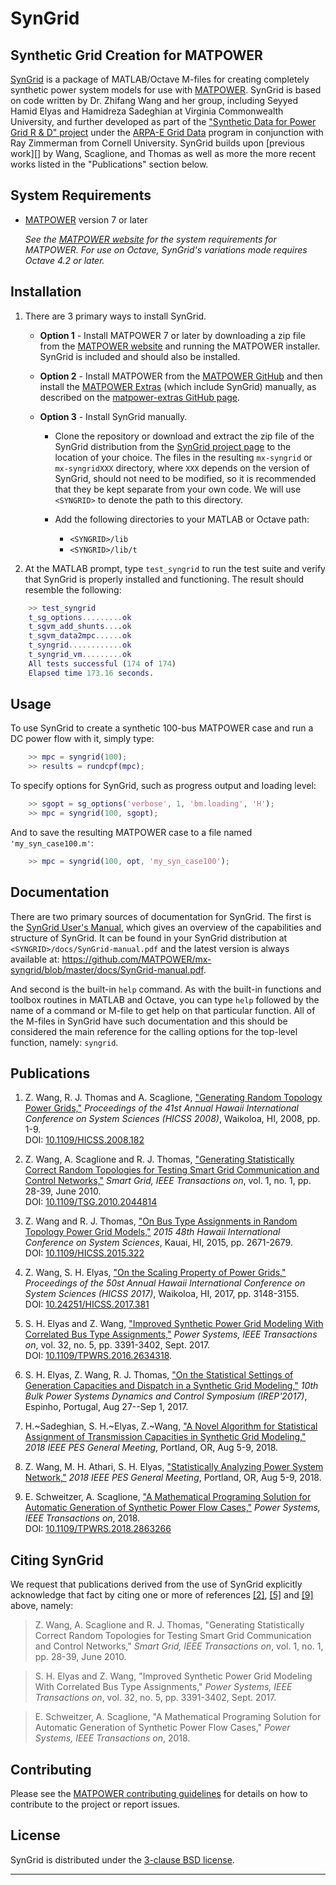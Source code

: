 SynGrid
=======

Synthetic Grid Creation for MATPOWER
------------------------------------

[SynGrid][1] is a package of MATLAB/Octave M-files for creating completely
synthetic power system models for use with [MATPOWER][2]. SynGrid is based on
code written by Dr. Zhifang Wang and her group, including Seyyed Hamid Elyas
and Hamidreza Sadeghian at Virginia Commonwealth University, and further
developed as part of the ["Synthetic Data for Power Grid R & D" project][3]
under the [ARPA-E Grid Data][3b] program in conjunction with Ray Zimmerman
from Cornell University. SynGrid builds upon [previous work][] by Wang,
Scaglione, and Thomas as well as more the more recent works listed in the
"Publications" section below.


System Requirements
-------------------

*   [MATPOWER][2] version 7 or later
    
    _See the [MATPOWER website][2] for the system requirements for
    MATPOWER. For use on Octave, SynGrid's variations mode requires
    Octave 4.2 or later._


Installation
------------

1.  There are 3 primary ways to install SynGrid.

    - **Option 1** - Install MATPOWER 7 or later by downloading a zip file
      from the [MATPOWER website][2] and running the MATPOWER installer.
      SynGrid is included and should also be installed.

    - **Option 2** - Install MATPOWER from the [MATPOWER GitHub][4] and then
       install the [MATPOWER Extras][5] (which include SynGrid) manually, as
       described on the [matpower-extras GitHub page][5].

    - **Option 3** - Install SynGrid manually.

        - Clone the repository or download and extract the zip file of
          the SynGrid distribution from the [SynGrid project page][1] to
          the location of your choice. The files in the resulting
          `mx-syngrid` or `mx-syngridXXX` directory, where `XXX` depends
          on the version of SynGrid, should not need to be modified, so it
          is recommended that they be kept separate from your own code.
          We will use `<SYNGRID>` to denote the path to this directory.

        - Add the following directories to your MATLAB or Octave path:
            *   `<SYNGRID>/lib`
            *   `<SYNGRID>/lib/t`

3.  At the MATLAB prompt, type `test_syngrid` to run the test suite and
    verify that SynGrid is properly installed and functioning. The result
    should resemble the following:

```matlab
    >> test_syngrid
    t_sg_options.........ok
    t_sgvm_add_shunts....ok
    t_sgvm_data2mpc......ok
    t_syngrid............ok
    t_syngrid_vm.........ok
    All tests successful (174 of 174)
    Elapsed time 173.16 seconds.
```


Usage
-----

To use SynGrid to create a synthetic 100-bus MATPOWER case and run a DC power
flow with it, simply type:

```matlab
    >> mpc = syngrid(100);
    >> results = rundcpf(mpc);
```

To specify options for SynGrid, such as progress output and loading level:

```matlab
    >> sgopt = sg_options('verbose', 1, 'bm.loading', 'H');
    >> mpc = syngrid(100, sgopt);
```

And to save the resulting MATPOWER case to a file named `'my_syn_case100.m'`:

```matlab
    >> mpc = syngrid(100, opt, 'my_syn_case100');
```


Documentation
-------------

There are two primary sources of documentation for SynGrid. The first is
the [SynGrid User's Manual][6], which gives an overview of the capabilities
and structure of SynGrid. It can be found in your SynGrid distribution at
`<SYNGRID>/docs/SynGrid-manual.pdf` and the latest version is always
available at:
<https://github.com/MATPOWER/mx-syngrid/blob/master/docs/SynGrid-manual.pdf>.

And second is the built-in `help` command. As with the built-in
functions and toolbox routines in MATLAB and Octave, you can type `help`
followed by the name of a command or M-file to get help on that particular
function. All of the M-files in SynGrid have such documentation and this
should be considered the main reference for the calling options for the
top-level function, namely: `syngrid`.


Publications
------------

1.  Z. Wang, R. J. Thomas and A. Scaglione, ["Generating Random Topology
    Power Grids,"][11] *Proceedings of the 41st Annual Hawaii International
    Conference on System Sciences (HICSS 2008)*, Waikoloa, HI, 2008,
    pp. 1-9.  
    DOI: [10.1109/HICSS.2008.182][11]

2.  Z. Wang, A. Scaglione and R. J. Thomas, ["Generating Statistically
    Correct Random Topologies for Testing Smart Grid Communication and
    Control Networks,"][7] *Smart Grid, IEEE Transactions on*, vol. 1,
    no. 1, pp. 28-39, June 2010.  
    DOI: [10.1109/TSG.2010.2044814][7]

3.  Z. Wang and R. J. Thomas, ["On Bus Type Assignments in Random Topology
    Power Grid Models,"][12] *2015 48th Hawaii International Conference on
    System Sciences*, Kauai, HI, 2015, pp. 2671-2679.  
    DOI: [10.1109/HICSS.2015.322][12]

4.  Z. Wang, S. H. Elyas, ["On the Scaling Property of Power Grids,"][13]
    *Proceedings of the 50st Annual Hawaii International Conference on
    System Sciences (HICSS 2017)*, Waikoloa, HI, 2017, pp. 3148-3155.  
    DOI: [10.24251/HICSS.2017.381][13]

5.  S. H. Elyas and Z. Wang, ["Improved Synthetic Power Grid Modeling
    With Correlated Bus Type Assignments,"][8] *Power Systems, IEEE
    Transactions on*, vol. 32, no. 5, pp. 3391-3402, Sept. 2017.  
    DOI: [10.1109/TPWRS.2016.2634318][8].

6.  S. H. Elyas, Z. Wang, R. J. Thomas, ["On the Statistical Settings of
    Generation Capacities and Dispatch in a Synthetic Grid Modeling,"][14]
    *10th Bulk Power Systems Dynamics and Control Symposium (IREP'2017)*,
    Espinho, Portugal, Aug 27--Sep 1, 2017.

7.  H.~Sadeghian, S. H.~Elyas, Z.~Wang, ["A Novel Algorithm for Statistical
    Assignment of Transmission Capacities in Synthetic Grid Modeling,"][15]
    *2018 IEEE PES General Meeting*, Portland, OR, Aug 5-9, 2018.

8.  Z. Wang, M. H. Athari, S. H. Elyas, ["Statistically Analyzing Power
    System Network,"][16] *2018 IEEE PES General Meeting*, Portland, OR,
    Aug 5-9, 2018.

9.  E. Schweitzer, A. Scaglione, ["A Mathematical Programing Solution
    for Automatic Generation of Synthetic Power Flow Cases,"][17] *Power
    Systems, IEEE Transactions on*, 2018.  
    DOI: [10.1109/TPWRS.2018.2863266][17]


Citing SynGrid
--------------

We request that publications derived from the use of SynGrid explicitly
acknowledge that fact by citing one or more of references [\[2\]][7],
[\[5\]][8] and [\[9\]][17] above, namely:

>   Z. Wang, A. Scaglione and R. J. Thomas, "Generating Statistically
    Correct Random Topologies for Testing Smart Grid Communication and
    Control Networks," *Smart Grid, IEEE Transactions on*, vol. 1,
    no. 1, pp. 28-39, June 2010.  

>   S. H. Elyas and Z. Wang, "Improved Synthetic Power Grid Modeling
    With Correlated Bus Type Assignments," *Power Systems, IEEE
    Transactions on*, vol. 32, no. 5, pp. 3391-3402, Sept. 2017.  

>   E. Schweitzer, A. Scaglione, "A Mathematical Programing Solution
    for Automatic Generation of Synthetic Power Flow Cases," *Power
    Systems, IEEE Transactions on*, 2018.  


Contributing
------------

Please see the [MATPOWER contributing guidelines][9] for details on how to
contribute to the project or report issues.

License
-------

SynGrid is distributed under the [3-clause BSD license][10].

----
[1]: https://github.com/MATPOWER/mx-syngrid
[2]: http://www.pserc.cornell.edu/matpower/
[3]: https://arpa-e.energy.gov/?q=slick-sheet-project/synthetic-data-power-grid-rd
[3b]: https://arpa-e.energy.gov/?q=arpa-e-programs/grid-data
[4]: https://github.com/MATPOWER/matpower
[5]: https://github.com/MATPOWER/matpower-extras
[6]: https://github.com/MATPOWER/mx-syngrid/blob/master/docs/SynGrid-manual.pdf
[7]: https://doi.org/10.1109/TSG.2010.2044814
[8]: https://doi.org/10.1109/TPWRS.2016.2634318
[9]: https://github.com/MATPOWER/matpower/blob/master/CONTRIBUTING.md
[10]: LICENSE
[11]: https://doi.org/10.1109/HICSS.2008.182
[12]: https://doi.org/10.1109/HICSS.2015.322
[13]: https://doi.org/10.24251/HICSS.2017.381
[14]: https://arxiv.org/abs/1706.09294
[15]: .
[16]: .
[17]: https://doi.org/10.1109/TPWRS.2018.2863266
